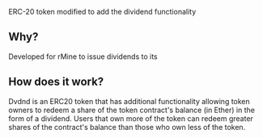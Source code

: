 ERC-20 token modified to add the dividend functionality

## Why?
Developed for rMine to issue dividends to its 

## How does it work?
Dvdnd is an ERC20 token that has additional functionality allowing token owners to redeem a share of the token contract's balance (in Ether) in the form of a dividend. Users that own more of the token can redeem greater shares of the contract's balance than those who own less of the token.